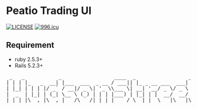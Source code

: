 # Peatio Trading UI

[![LICENSE](https://img.shields.io/badge/license-Anti%20996-blue.svg)](https://github.com/996icu/996.ICU/blob/master/LICENSE)
<a href="https://996.icu"><img src="https://img.shields.io/badge/link-996.icu-red.svg" alt="996.icu"></a>

## Requirement
* ruby 2.5.3+
* Rails 5.2.3+

<pre>
 _   _           _                 ____  _                 _
| | | |_   _  __| |___  ___  _ __ / ___|| |_ _ __ ___  ___| |_
| |_| | | | |/ _` / __|/ _ \| '_ \\___ \| __| '__/ _ \/ _ \ __|
|  _  | |_| | (_| \__ \ (_) | | | |___) | |_| | |  __/  __/ |_
|_| |_|\__,_|\__,_|___/\___/|_| |_|____/ \__|_|  \___|\___|\__|
</pre>
